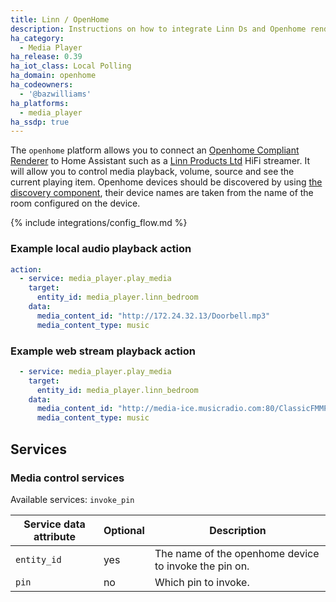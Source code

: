 ```yaml
---
title: Linn / OpenHome
description: Instructions on how to integrate Linn Ds and Openhome renderers into Home Assistant.
ha_category:
  - Media Player
ha_release: 0.39
ha_iot_class: Local Polling
ha_domain: openhome
ha_codeowners:
  - '@bazwilliams'
ha_platforms:
  - media_player
ha_ssdp: true
---
```


The `openhome` platform allows you to connect an [Openhome Compliant Renderer](http://openhome.org/) to Home Assistant such as a [Linn Products Ltd](https://www.linn.co.uk) HiFi streamer. It will allow you to control media playback, volume, source and see the current playing item. Openhome devices should be discovered by using [the discovery component](/integrations/discovery/), their device names are taken from the name of the room configured on the device.

{% include integrations/config_flow.md %}

### Example local audio playback action

```yaml
action:
  - service: media_player.play_media
    target:
      entity_id: media_player.linn_bedroom
    data:
      media_content_id: "http://172.24.32.13/Doorbell.mp3"
      media_content_type: music
```

### Example web stream playback action

```yaml
  - service: media_player.play_media
    target:
      entity_id: media_player.linn_bedroom
    data:
      media_content_id: "http://media-ice.musicradio.com:80/ClassicFMMP3"
      media_content_type: music
```

## Services

### Media control services
Available services: `invoke_pin`

| Service data attribute | Optional | Description                                      |
| ---------------------- | -------- | ------------------------------------------------ |
| `entity_id`            |     yes | The name of the openhome device to invoke the pin on.|
| `pin`                  |      no | Which pin to invoke.                              |
